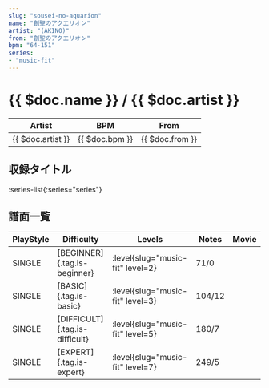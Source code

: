 ```yaml
---
slug: "sousei-no-aquarion"
name: "創聖のアクエリオン"
artist: "(AKINO)"
from: "創聖のアクエリオン"
bpm: "64-151"
series:
- "music-fit"
---
```


# {{ $doc.name }} / {{ $doc.artist }}

|Artist|BPM|From|
|------|---|----|
|{{ $doc.artist }}|{{ $doc.bpm }}|{{ $doc.from }}|

## 収録タイトル

:series-list{:series="series"}

## 譜面一覧

|PlayStyle|Difficulty|Levels|Notes|Movie|
|---------|----------|------|-----|-----|
|SINGLE|[BEGINNER]{.tag.is-beginner}|<div class="field is-grouped is-grouped-multiline"> :level{slug="music-fit" level=2}</div>|71/0||
|SINGLE|[BASIC]{.tag.is-basic}|<div class="field is-grouped is-grouped-multiline"> :level{slug="music-fit" level=3}</div>|104/12||
|SINGLE|[DIFFICULT]{.tag.is-difficult}|<div class="field is-grouped is-grouped-multiline"> :level{slug="music-fit" level=5}</div>|180/7||
|SINGLE|[EXPERT]{.tag.is-expert}|<div class="field is-grouped is-grouped-multiline"> :level{slug="music-fit" level=7}</div>|249/5||
